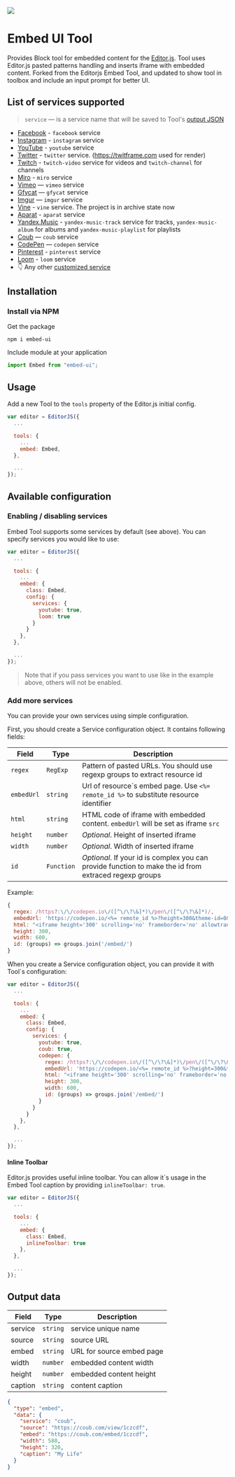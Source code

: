 ![](https://badgen.net/badge/Editor.js/v2.0/blue)

# Embed UI Tool

Provides Block tool for embedded content for the [Editor.js](https://editorjs.io).
Tool uses Editor.js pasted patterns handling and inserts iframe with embedded content.
Forked from the Editorjs Embed Tool, and updated to show tool in toolbox and include an input prompt for better UI.

## List of services supported

> `service` — is a service name that will be saved to Tool's [output JSON](#output-data)

- [Facebook](https://www.facebook.com) - `facebook` service
- [Instagram](https://www.instagram.com/codex_team/) - `instagram` service
- [YouTube](https://youtube.com) - `youtube` service
- [Twitter](https://twitter.com/codex_team) - `twitter` service. (https://twitframe.com used for render)
- [Twitch](https://twitch.tv) - `twitch-video` service for videos and `twitch-channel` for channels
- [Miro](https://miro.com) - `miro` service
- [Vimeo](https://vimeo.com) — `vimeo` service
- [Gfycat](https://gfycat.com) — `gfycat` service
- [Imgur](https://imgur.com) — `imgur` service
- [Vine](https://vine.co) - `vine` service. The project is in archive state now
- [Aparat](https://www.aparat.com) - `aparat` service
- [Yandex.Music](https://music.yandex.ru) - `yandex-music-track` service for tracks, `yandex-music-album` for albums and `yandex-music-playlist` for playlists
- [Coub](https://coub.com) — `coub` service
- [CodePen](https://codepen.io) — `codepen` service
- [Pinterest](https://www.pinterest.com) - `pinterest` service
- [Loom](https://www.loom.com) - `loom` service
- 👇 Any other [customized service](#add-more-services)

## Installation

### Install via NPM

Get the package

```shell
npm i embed-ui
```

Include module at your application

```javascript
import Embed from "embed-ui";
```

## Usage

Add a new Tool to the `tools` property of the Editor.js initial config.

```javascript
var editor = EditorJS({
  ...

  tools: {
    ...
    embed: Embed,
  },

  ...
});
```

## Available configuration

### Enabling / disabling services

Embed Tool supports some services by default (see above). You can specify services you would like to use:

```javascript
var editor = EditorJS({
  ...

  tools: {
    ...
    embed: {
      class: Embed,
      config: {
        services: {
          youtube: true,
          loom: true
        }
      }
    },
  },

  ...
});
```

> Note that if you pass services you want to use like in the example above, others will not be enabled.

### Add more services

You can provide your own services using simple configuration.

First, you should create a Service configuration object. It contains following fields:

| Field      | Type       | Description                                                                                           |
| ---------- | ---------- | ----------------------------------------------------------------------------------------------------- |
| `regex`    | `RegExp`   | Pattern of pasted URLs. You should use regexp groups to extract resource id                           |
| `embedUrl` | `string`   | Url of resource\`s embed page. Use `<%= remote_id %>` to substitute resource identifier               |
| `html`     | `string`   | HTML code of iframe with embedded content. `embedUrl` will be set as iframe `src`                     |
| `height`   | `number`   | _Optional_. Height of inserted iframe                                                                 |
| `width`    | `number`   | _Optional_. Width of inserted iframe                                                                  |
| `id`       | `Function` | _Optional_. If your id is complex you can provide function to make the id from extraced regexp groups |

Example:

```javascript
{
  regex: /https?:\/\/codepen.io\/([^\/\?\&]*)\/pen\/([^\/\?\&]*)/,
  embedUrl: 'https://codepen.io/<%= remote_id %>?height=300&theme-id=0&default-tab=css,result&embed-version=2',
  html: "<iframe height='300' scrolling='no' frameborder='no' allowtransparency='true' allowfullscreen='true' style='width: 100%;'></iframe>",
  height: 300,
  width: 600,
  id: (groups) => groups.join('/embed/')
}
```

When you create a Service configuration object, you can provide it with Tool\`s configuration:

```javascript
var editor = EditorJS({
  ...

  tools: {
    ...
    embed: {
      class: Embed,
      config: {
        services: {
          youtube: true,
          coub: true,
          codepen: {
            regex: /https?:\/\/codepen.io\/([^\/\?\&]*)\/pen\/([^\/\?\&]*)/,
            embedUrl: 'https://codepen.io/<%= remote_id %>?height=300&theme-id=0&default-tab=css,result&embed-version=2',
            html: "<iframe height='300' scrolling='no' frameborder='no' allowtransparency='true' allowfullscreen='true' style='width: 100%;'></iframe>",
            height: 300,
            width: 600,
            id: (groups) => groups.join('/embed/')
          }
        }
      }
    },
  },

  ...
});
```

#### Inline Toolbar

Editor.js provides useful inline toolbar. You can allow it\`s usage in the Embed Tool caption by providing `inlineToolbar: true`.

```javascript
var editor = EditorJS({
  ...

  tools: {
    ...
    embed: {
      class: Embed,
      inlineToolbar: true
    },
  },

  ...
});
```

## Output data

| Field   | Type     | Description               |
| ------- | -------- | ------------------------- |
| service | `string` | service unique name       |
| source  | `string` | source URL                |
| embed   | `string` | URL for source embed page |
| width   | `number` | embedded content width    |
| height  | `number` | embedded content height   |
| caption | `string` | content caption           |

```json
{
  "type": "embed",
  "data": {
    "service": "coub",
    "source": "https://coub.com/view/1czcdf",
    "embed": "https://coub.com/embed/1czcdf",
    "width": 580,
    "height": 320,
    "caption": "My Life"
  }
}
```
